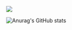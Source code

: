 <!--
**Suanna01/Suanna01** is a ✨ _special_ ✨ repository because its `README.md` (this file) appears on your GitHub profile.

Here are some ideas to get you started:

- 🔭 I’m currently working on ...
- 🌱 I’m currently learning ...
- 👯 I’m looking to collaborate on ...
- 🤔 I’m looking for help with ...
- 💬 Ask me about ...
- 📫 How to reach me: ...
- 😄 Pronouns: ...
- ⚡ Fun fact: ...
-->

<a href="https://blog.naver.com/yangnony01" target="_blank"><img src="https://img.shields.io/badge/FF0000?style=social&logo=ED1C24&logoColor=white"/></a>

![Anurag's GitHub stats](https://github-readme-stats.vercel.app/api?username=Suanna01&show_icons=true&theme=buefy)
